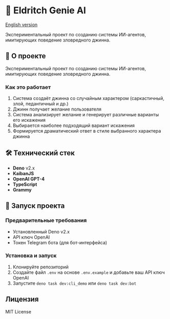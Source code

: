 # 🧞 Eldritch Genie AI

[English version](README.md)

Экспериментальный проект по созданию системы ИИ-агентов, имитирующих поведение зловредного джинна.

## 🎯 О проекте

Экспериментальный проект по созданию системы ИИ-агентов, имитирующих поведение зловредного джинна.

### Как это работает

1. Система создаёт джинна со случайным характером (саркастичный, злой, педантичный и др.)
2. Джинн получает желание пользователя
3. Система анализирует желание и генерирует различные варианты его искажения
4. Выбирается наиболее подходящий вариант искажения
5. Формируется драматический ответ в стиле выбранного характера джинна

## 🛠 Технический стек

- **Deno** v2.x
- **KaibanJS**
- **OpenAI GPT-4**
- **TypeScript**
- **Grammy**

## 🚀 Запуск проекта

### Предварительные требования

- Установленный Deno v2.x
- API ключ OpenAI
- Токен Telegram бота (для бот-интерфейса)

### Установка и запуск

1. Клонируйте репозиторий
2. Создайте файл `.env` на основе `.env.example` и добавьте ваш API ключ OpenAI
3. Запустите `deno task dev:cli_demo` или `deno task dev:bot`

## Лицензия

MIT License

